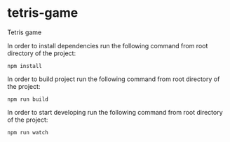 # tetris-game
Tetris game

In order to install dependencies run the following command from root directory of the project:
```
npm install
```

In order to build project run the following command from root directory of the project:
```
npm run build
```

In order to start developing run the following command from root directory of the project:
```
npm run watch
```


